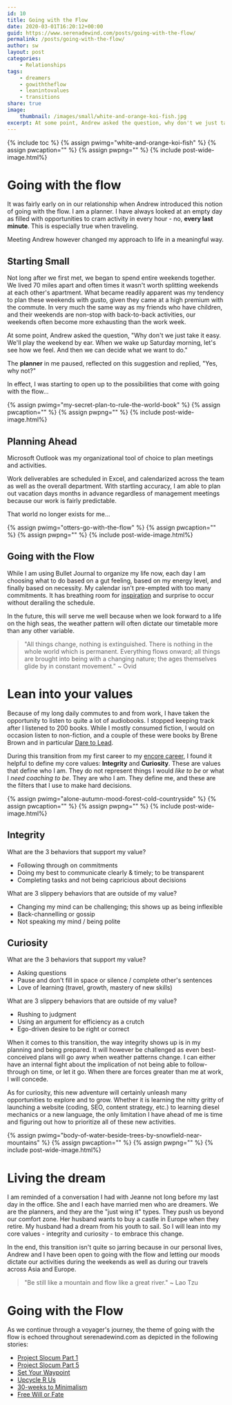 ```yaml
---
id: 10
title: Going with the Flow
date: 2020-03-01T16:20:12+00:00
guid: https://www.serenadewind.com/posts/going-with-the-flow/
permalink: /posts/going-with-the-flow/
author: sw
layout: post
categories:
    - Relationships
tags:
    - dreamers
    - gowiththeflow
    - leanintovalues
    - transitions
share: true
image:
    thumbnail: /images/small/white-and-orange-koi-fish.jpg 
excerpt: At some point, Andrew asked the question, why don't we just take it easy. We'll play the weekend by ear and not decide now. Find out how a "recovering planner" would react to going with the flow. 
---
```

{% include toc %}
{% assign pwimg="white-and-orange-koi-fish" %}
{% assign pwcaption="" %}
{% assign pwpng="" %}
{% include post-wide-image.html%}

# Going with the flow

It was fairly early on in our relationship when Andrew introduced this notion of going with the flow. I am a planner. I have always looked at an empty day as filled with opportunities to cram activity in every hour - no, **every last minute**. This is especially true when traveling.

Meeting Andrew however changed my approach to life in a meaningful way.

## Starting Small

Not long after we first met, we began to spend entire weekends together. We lived 70 miles apart and often times it wasn't worth splitting weekends at each other's apartment. What became readily apparent was my tendency to plan these weekends with gusto, given they came at a high premium with the commute. In very much the same way as my friends who have children, and their weekends are non-stop with back-to-back activities, our weekends often become more exhausting than the work week. 

At some point, Andrew asked the question, "Why don't we just take it easy. We'll play the weekend by ear. When we wake up Saturday morning, let's see how we feel. And then we can decide what we want to do." 

The **planner** in me paused, reflected on this suggestion and replied, "Yes, why not?"

In effect, I was starting to open up to the possibilities that come with going with the flow...

{% assign pwimg="my-secret-plan-to-rule-the-world-book" %}
{% assign pwcaption="" %}
{% assign pwpng="" %}
{% include post-wide-image.html%}

## Planning Ahead

Microsoft Outlook was my organizational tool of choice to plan meetings and activities. 

Work deliverables are scheduled in Excel, and calendarized across the team as well as the overall department. With startling accuracy, I am able to plan out vacation days months in advance regardless of management meetings because our work is fairly predictable. 

That world no longer exists for me... 

{% assign pwimg="otters-go-with-the-flow" %}
{% assign pwcaption="" %}
{% assign pwpng="" %}
{% include post-wide-image.html%}

## Going with the Flow

While I am using Bullet Journal to organize my life now, each day I am choosing what to do based on a gut feeling, based on my energy level, and finally based on necessity. My calendar isn't pre-empted with too many commitments. It has breathing room for [inspiration](https://www.serenadewind.com/posts/selectively-social "Quiet Power") and surprise to occur without derailing the schedule.

In the future, this will serve me well because when we look forward to a life on the high seas, the weather pattern will often dictate our timetable more than any other variable.

>"All things change, nothing is extinguished. There is nothing in the whole world which is permanent. Everything flows onward; all things are brought into being with a changing nature; the ages themselves glide by in constant movement." ~ Ovid

# Lean into your values

Because of my long daily commutes to and from work, I have taken the opportunity to listen to quite a lot of audiobooks. I stopped keeping track after I listened to 200 books. While I mostly consumed fiction, I would on occasion listen to non-fiction, and a couple of these were books by Brene Brown and in particular [Dare to Lead](https://daretolead.brenebrown.com/ "Dare to Lead"). 

During this transition from my first career to my [encore career](https://www.serenadewind.com/posts/relationship-with-money "Encore Career"), I found it helpful to define my core values: **Integrity** and **Curiosity**. These are values that define who I am. They do not represent things I would *like to be* or what I *need coaching to be*. They are who I am. They define me, and these are the filters that I use to make hard decisions. 

{% assign pwimg="alone-autumn-mood-forest-cold-countryside" %}
{% assign pwcaption="" %}
{% assign pwpng="" %}
{% include post-wide-image.html%}

## Integrity

What are the 3 behaviors that support my value?

- Following through on commitments
- Doing my best to communicate clearly & timely; to be transparent
- Completing tasks and not being capricious about decisions

What are 3 slippery behaviors that are outside of my value?

- Changing my mind can be challenging; this shows up as being inflexible
- Back-channelling or gossip
- Not speaking my mind / being polite

## Curiosity

What are the 3 behaviors that support my value? 

- Asking questions
- Pause and don't fill in space or silence / complete other's sentences
- Love of learning (travel, growth, mastery of new skills)

What are 3 slippery behaviors that are outside of my value?

- Rushing to judgment
- Using an argument for efficiency as a crutch
- Ego-driven desire to be right or correct

When it comes to this transition, the way integrity shows up is in my planning and being prepared. It will however be challenged as even best-conceived plans will go awry when weather patterns change. I can either have an internal fight about the implication of not being able to follow-through on time, or let it go. When there are forces greater than me at work, I will concede.

As for curiosity, this new adventure will certainly unleash many opportunities to explore and to grow. Whether it is learning the nitty gritty of launching a website (coding, SEO, content strategy, etc.) to learning diesel mechanics or a new language, the only limitation I have ahead of me is time and figuring out how to prioritize all of these new activities.

{% assign pwimg="body-of-water-beside-trees-by-snowfield-near-mountains" %}
{% assign pwcaption="" %}
{% assign pwpng="" %}
{% include post-wide-image.html%}

# Living the dream

I am reminded of a conversation I had with Jeanne not long before my last day in the office. She and I each have married men who are dreamers. We are the planners, and they are the "just wing it" types. They push us beyond our comfort zone. Her husband wants to buy a castle in Europe when they retire. My husband had a dream from his youth to sail. So I will lean into my core values - integrity and curiosity - to embrace this change.

In the end, this transition isn't quite so jarring because in our personal lives, Andrew and I have been open to going with the flow and letting our moods dictate our activities during the weekends as well as during our travels across Asia and Europe. 

>"Be still like a mountain and flow like a great river." ~ Lao Tzu

# Going with the Flow

As we continue through a voyager's journey, the theme of going with the flow is echoed throughout serenadewind.com as depicted in the following stories:

- [Project Slocum Part 1](https://www.serenadewind.com/posts/project-slocum-part-1/ "Project Slocum Part 1") 
- [Project Slocum Part 5](https://www.serenadewind.com/posts/project-slocum-part-5/ "Project Slocum Part 5") 
- [Set Your Waypoint](https://www.serenadewind.com/posts/set-your-waypoint/ "Set Your Waypoint") 
- [Upcycle R Us](https://www.serenadewind.com/posts/upcycle-r-us/ "Upcyle R Us") 
- [30-weeks to Minimalism](https://www.serenadewind.com/posts/30-weeks-to-minimalism/ "30-weeks to Minimalism") 
- [Free Will or Fate](https://www.serenadewind.com/posts/free-will-or-fate/ "Free Will or Fate")


